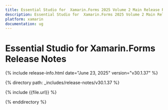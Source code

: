 ```yaml
---
title: Essential Studio for  Xamarin.Forms 2025 Volume 2 Main Release Release Notes  
description: Essential Studio for  Xamarin.Forms 2025 Volume 2 Main Release Release Notes  
platform: xamarin
documentation: ug
---
```


# Essential Studio for  Xamarin.Forms  Release Notes  

{% include release-info.html date="June 23, 2025"  version="v30.1.37" %}

{% directory path: _includes/release-notes/v30.1.37 %}

{% include {{file.url}} %}

{% enddirectory %}
